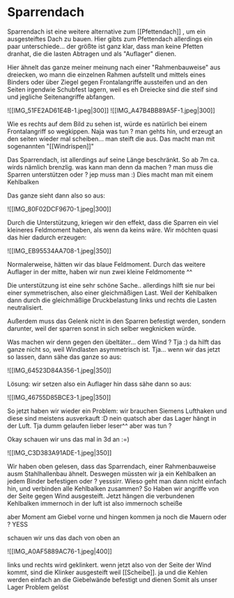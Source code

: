 # Sparrendach

Sparrendach ist eine weitere alternative zum [[Pfettendach]] , um ein ausgesteiftes Dach zu bauen. Hier gibts zum Pfettendach allerdings ein paar unterschiede... der größte ist ganz klar, dass man keine Pfetten dranhat, die die lasten Abtragen und als "Auflager" dienen.

Hier ähnelt das ganze meiner meinung nach einer "Rahmenbauweise" aus dreiecken, wo mann die einzelnen Rahmen aufstellt und mittels eines Binders oder über Ziegel gegen Frontalangriffe aussteifen und an den Seiten irgendwie Schubfest lagern, weil es eh Dreiecke sind die steif sind und jegliche Seitenangriffe abfangen.

![[IMG_51FE2AD61E4B-1.jpeg|300]] ![[IMG_A47B4BB89A5F-1.jpeg|300]]

Wie es rechts auf dem Bild zu sehen ist, würde es natürlich bei einem Frontalangriff so wegkippen. Naja was tun ? man gehts hin, und erzeugt an den seiten wieder mal scheiben... man steift die aus. Das macht man mit sogenannten "[[Windrispen]]"

Das Sparrendach, ist allerdings auf seine Länge beschränkt. So ab 7m ca. wirds nämlich brenzlig. was kann man denn da machen ? man muss die Sparren unterstützen oder ? jep muss man :) Dies macht man mit einem Kehlbalken

Das ganze sieht dann also so aus:

![[IMG_80F02DCF9670-1.jpeg|300]]

Durch die Unterstützung, kriegen wir den effekt, dass die Sparren ein viel kleineres Feldmoment haben, als wenn da keins wäre. Wir möchten quasi das hier dadurch erzeugen:

![[IMG_EB95534AA708-1.jpeg|350]]

Normalerweise, hätten wir das blaue Feldmoment. Durch das weitere Auflager in der mitte, haben wir nun zwei kleine Feldmomente ^^

Die unterstützung ist eine sehr schöne Sache.. allerdings hilft sie nur bei einer symmetrischen, also einer gleichmäßigen Last. Weil der Kehlbalken dann durch die gleichmäßige Druckbelastung links und rechts die Lasten neutralisiert.

Außerdem muss das Gelenk nicht in den Sparren befestigt werden, sondern darunter, weil der sparren sonst in sich selber wegknicken würde.

Was machen wir denn gegen den übeltäter... dem Wind ? Tja :) da hilft das ganze nicht so, weil Windlasten asymmetrisch ist. Tja... wenn wir das jetzt so lassen, dann sähe das ganze so aus:

![[IMG_64523D84A356-1.jpeg|350]]

Lösung: wir setzen also ein Auflager hin dass sähe dann so aus:

![[IMG_46755D85BCE3-1.jpeg|350]]

So jetzt haben wir wieder ein Problem: wir brauchen Siemens Lufthaken und diese sind meistens ausverkauft :D nein quatsch aber das Lager hängt in der Luft. Tja dumm gelaufen lieber leser^^ aber was tun ?

Okay schauen wir uns das mal in 3d an :=)

![[IMG_C3D383A91ADE-1.jpeg|350]]

Wir haben oben gelesen, dass das Sparrendach, einer Rahmenbauweise ausm Stahlhallenbau ähnelt. Deswegen müssten wir ja ein Kehlbalken an jedem Binder befestigen oder ? yesssirr. Wieso geht man dann nicht einfach hin, und verbinden alle Kehlbalken zusammen? So Haben wir angriffe von der Seite gegen Wind ausgesteift. Jetzt hängen die verbundenen Kehlbalken immernoch in der luft ist also immernoch scheiße

aber Moment am Giebel vorne und hingen kommen ja noch die Mauern oder ? YESS

schauen wir uns das dach von oben an 

![[IMG_A0AF5889AC76-1.jpeg|400]]

links und rechts wird geklinkert. wenn jetzt also von der Seite der Wind kommt, sind die Klinker ausgesteift weil [[Scheibe]]. ja und die Kehlen werden einfach an die Giebelwände befestigt und dienen Somit als unser Lager Problem gelöst
